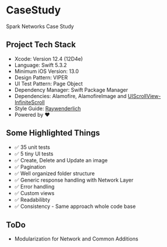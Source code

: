 # CaseStudy
Spark Networks Case Study

## Project Tech Stack
* Xcode: Version 12.4 (12D4e)
* Language: Swift 5.3.2
* Minimum iOS Version: 13.0
* Design Pattern: VIPER
* UI Test Pattern: Page Object
* Dependency  Manager: Swift Package Manager
* Dependencies: Alamofire, AlamofireImage and [UIScrollView-InfiniteScroll](https://github.com/pronebird/UIScrollView-InfiniteScroll)
* Style Guide: [Raywenderlich](https://github.com/raywenderlich/swift-style-guide)
* Powered by ❤️

## Some Highlighted Things
- ✅ 35 unit tests
- ✅ 5 tiny UI tests
- ✅ Create, Delete and Update an image
- ✅ Pagination
- ✅ Well organized folder structure
- ✅ Generic response handling with Network Layer
- ✅ Error handling
- ✅ Custom views
- ✅ Readabilibty
- ✅ Consistency - Same approach whole code base

## ToDo
- Modularization for Network and Common Additions 
